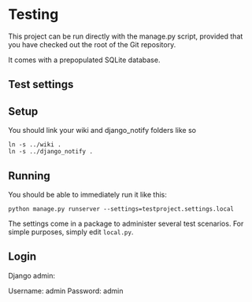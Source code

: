 Testing
===========

This project can be run directly with the manage.py script, provided 
that you have checked out the root of the Git repository.

It comes with a prepopulated SQLite database.

Test settings
-------------

Setup
-----

You should link your wiki and django_notify folders like so

    ln -s ../wiki .
    ln -s ../django_notify .

Running
-------

You should be able to immediately run it like this:

    python manage.py runserver --settings=testproject.settings.local

The settings come in a package to administer several test scenarios. For simple purposes, simply edit `local.py`.

Login
-----

Django admin:

Username: admin
Password: admin
